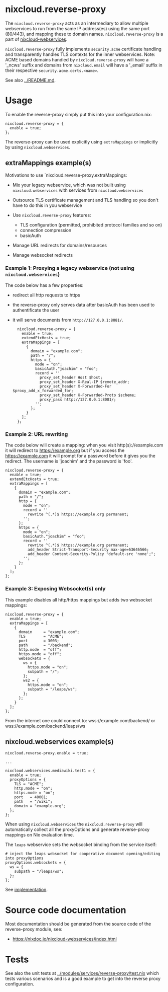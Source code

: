 # nixcloud.reverse-proxy

The `nixcloud.reverse-proxy` acts as an intermediary to allow multiple webservices to run from the same IP address(es) using the same port (80/443), and mapping these to domain names. `nixcloud.reverse-proxy` is a part of [nixcloud-webservices](https://github.com/nixcloud/nixcloud-webservices).

`nixcloud.reverse-proxy` fully implements `security.acme` certificate handling and transparently handles TLS contexts for the inner webservices. Note: ACME based domains handled by `nixcloud.reverse-proxy` will have a '_ncws' suffix and domains from `nixcloud.email` will have a '_email' suffix in their respective `security.acme.certs.<name>`.

See also [../README.md](../README.md).

# Usage

To enable the reverse-proxy simply put this into your configuration.nix:

    nixcloud.reverse-proxy = {
      enable = true;
    };
    
The reverse-proxy can be used explicitly using `extraMappings` or implicitly by using `nixcloud.webservices`.

## extraMappings example(s)

Motivations to use `nixcloud.reverse-proxy.extraMappings:

* Mix your legacy webservice, which was not built using `nixcloud.webservices` with services from `nixcloud.webservices`
* Outsource TLS certificate management and TLS handling so you don't have to do this in you webservice 
* Use `nixcloud.reverse-proxy` features:

    * TLS configuration (permitted, prohibited protocol families and so on)
    * connection compression
    * basicAuth

* Manage URL redirects for domains/resources
* Manage websocket redirects

### Example 1: Proxying a legacy webservice (not using `nixcloud.webservices`)

The code below has a few properties:

* redirect all http requests to https
* the reverse-proxy only serves data after basicAuth has been used to authentificate the user
* it will serve documents from `http://127.0.0.1:8081/`.

        nixcloud.reverse-proxy = {
          enable = true;
          extendEtcHosts = true;
          extraMappings = [
            {  
              domain = "example.com";
              path = "/";
              https = {
                mode = "on";
                basicAuth."joachim" = "foo";
                record = ''
                  proxy_set_header Host $host;
                  proxy_set_header X-Real-IP $remote_addr;
                  proxy_set_header X-Forwarded-For $proxy_add_x_forwarded_for;
                  proxy_set_header X-Forwarded-Proto $scheme;
                  proxy_pass http://127.0.0.1:8081/;
                '';
              };
            }
          ];
        };

### Example 2: URL rewriting

The code below will create a mapping: when you visit http(s)://example.com it will redirect to https://example.org but if you access the https://example.com it will prompt for a password before it gives you the redirect. The username is 'joachim' and the password is 'foo'.

    nixcloud.reverse-proxy = {
      enable = true;
      extendEtcHosts = true;
      extraMappings = [
        {  
          domain = "example.com";
          path = "/";
          http = {
            mode = "on";
            record = ''
              rewrite ^(.*)$ https://example.org permanent;
            '';
          };
          https = {
            mode = "on";
            basicAuth."joachim" = "foo";
            record = ''
              rewrite ^(.*)$ https://example.org permanent;
              add_header Strict-Transport-Security max-age=63646566;
              add_header Content-Security-Policy "default-src 'none';";
            '';
          };
        }
      ];
    };

### Example 3: Exposing Websocket(s) only

This example disables all http/https mappings but adds two websocket mappings:

    nixcloud.reverse-proxy = {
      enable = true;
      extraMappings = [
        {
          domain     = "example.com";
          TLS        = "ACME";
          port       = 3003;
          path       = "/backend";
          http.mode  = "off";
          https.mode = "off";
          websockets = {
            ws = {
              https.mode = "on";
              subpath = "/";
            };
            ws2 = {
              https.mode = "on";
              subpath = "/leaps/ws";
            };
          };
        }
      ];
    };

From the internet one could connect to: wss://example.com/backend/ or wss://example.com/backend/leaps/ws

## nixcloud.webservices example(s)


    nixcloud.reverse-proxy.enable = true;
    
    ...
    
    nixcloud.webservices.mediawiki.test1 = {
      enable = true;
      proxyOptions = {
        TLS = "ACME";
        http.mode = "on";
        https.mode = "on";
        port   = 40001;
        path   = "/wiki";
        domain = "example.org";
      };
    };

When using `nixcloud.webservices` the `nixcloud.reverse-proxy` will automatically collect all the proxyOptions and generate reverse-proxy mappings on Nix evaluation time.

The `leaps` webservice sets the websocket binding from the service itself:

    # inject the leaps websocket for cooperative document opening/editing into proxyOptions
    proxyOptions.websockets = {
      ws = {
        subpath = "/leaps/ws";
      };
    };
    
See [implementation](../modules/web/services/leaps/default.nix).

# Source code documentation

Most documentation should be generated from the source code of the reverse-proxy module, see: 

  * https://nixdoc.io/nixcloud-webservices/index.html

# Tests

See also the unit tests at [../modules/services/reverse-proxy/test.nix](../modules/services/reverse-proxy/test.nix) which tests various scenarios and is a good example to get into the reverse proxy configuration.
